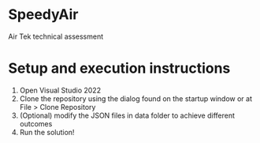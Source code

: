 # SpeedyAir

Air Tek technical assessment

# Setup and execution instructions

1. Open Visual Studio 2022
2. Clone the repository using the dialog found on the startup window or at File > Clone Repository
3. (Optional) modify the JSON files in data folder to achieve different outcomes
4. Run the solution!
